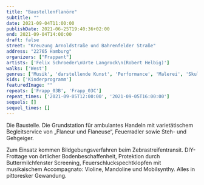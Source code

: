 ```yaml
---
title: "Baustellenflanöre"
subtitle: ""
date: 2021-09-04T11:00:00
publishDate: 2021-06-25T19:40:36+02:00
end: 2021-09-04T14:00:00
draft: false
street: "Kreuzung Arnoldstraße und Bahrenfelder Straße"
address: "22765 Hamburg"
organizers: ["Frappant"]
artists: ['Felix Schroeder\nUrte Langrock\n(Robert Helbig)']
walks: ['West']
genres: ['Musik', 'darstellende Kunst', 'Performance', 'Malerei', 'Skulptur']
kids: ['Kinderprogramm']
featuredImage: ""
repeats: ['Frapp_03B', 'Frapp_03C']
repeat_times: ['2021-09-05T12:00:00', '2021-09-05T16:00:00']
sequels: []
sequel_times: []
---
```


Die Baustelle. Die Grundstation für ambulantes Handeln mit varietätischem Begleitservice von „Flaneur und Flaneuse“,  Feuerradler sowie Steh- und Gehgeiger.

Zum Einsatz kommen Bildgebungsverfahren beim Zebrastreifentransit. DIY- Frottage von örtlicher Bodenbeschaffenheit, Protektion durch Buttermilchfenster Screening, Feuerschluckspechtklopfen mit musikaischem Accompagnato: Violine, Mandoline und Mobilsynthy. Alles in pittoresker Gewandung.

